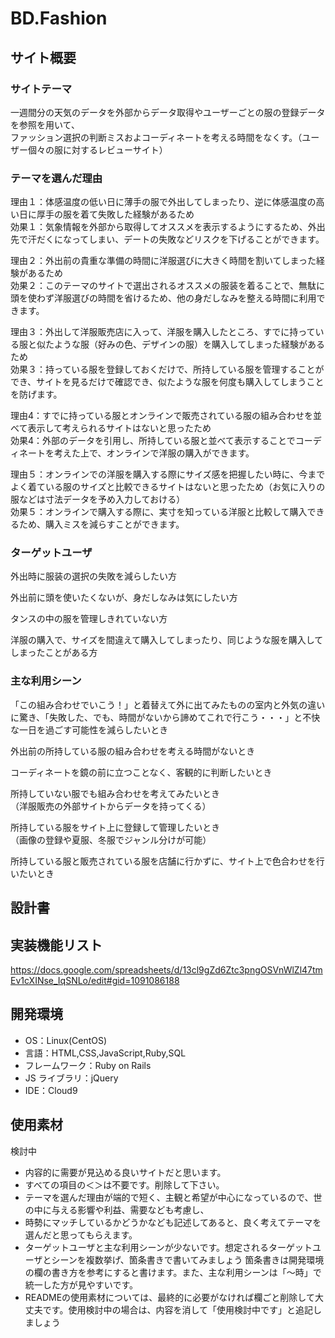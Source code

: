 # BD.Fashion

## サイト概要

### サイトテーマ

一週間分の天気のデータを外部からデータ取得やユーザーごとの服の登録データを参照を用いて、</br>
ファッション選択の判断ミスおよコーディネートを考える時間をなくす。（ユーザー個々の服に対するレビューサイト）

### テーマを選んだ理由

理由１：体感温度の低い日に薄手の服で外出してしまったり、逆に体感温度の高い日に厚手の服を着て失敗した経験があるため</br>
効果１：気象情報を外部から取得してオススメを表示するようにするため、外出先で汗だくになってしまい、デートの失敗などリスクを下げることができます。</br>

理由２：外出前の貴重な準備の時間に洋服選びに大きく時間を割いてしまった経験があるため</br>
効果２：このテーマのサイトで選出されるオススメの服装を着ることで、無駄に頭を使わず洋服選びの時間を省けるため、他の身だしなみを整える時間に利用できます。</br>

理由３：外出して洋服販売店に入って、洋服を購入したところ、すでに持っている服と似たような服（好みの色、デザインの服）を購入してしまった経験があるため</br>
効果３：持っている服を登録しておくだけで、所持している服を管理することができ、サイトを見るだけで確認でき、似たような服を何度も購入してしまうことを防げます。</br>

理由4：すでに持っている服とオンラインで販売されている服の組み合わせを並べて表示して考えられるサイトはないと思ったため</br>
効果4：外部のデータを引用し、所持している服と並べて表示することでコーディネートを考えた上で、オンラインで洋服の購入ができます。</br>

理由５：オンラインでの洋服を購入する際にサイズ感を把握したい時に、今までよく着ている服のサイズと比較できるサイトはないと思ったため（お気に入りの服などは寸法データを予め入力しておける）</br>
効果５：オンラインで購入する際に、実寸を知っている洋服と比較して購入できるため、購入ミスを減らすことができます。</br>

### ターゲットユーザ

外出時に服装の選択の失敗を減らしたい方</br>

外出前に頭を使いたくないが、身だしなみは気にしたい方</br>

タンスの中の服を管理しきれていない方</br>

洋服の購入で、サイズを間違えて購入してしまったり、同じような服を購入してしまったことがある方</br>

### 主な利用シーン

「この組み合わせでいこう！」と着替えて外に出てみたものの室内と外気の違いに驚き、「失敗した、でも、時間がないから諦めてこれで行こう・・・」と不快な一日を過ごす可能性を減らしたいとき</br>

外出前の所持している服の組み合わせを考える時間がないとき</br>

コーディネートを鏡の前に立つことなく、客観的に判断したいとき</br>

所持していない服でも組み合わせを考えてみたいとき</br>
（洋服販売の外部サイトからデータを持ってくる）

所持している服をサイト上に登録して管理したいとき</br>
（画像の登録や夏服、冬服でジャンル分けが可能）

所持している服と販売されている服を店舗に行かずに、サイト上で色合わせを行いたいとき</br>

## 設計書


## 実装機能リスト

<https://docs.google.com/spreadsheets/d/13cl9gZd6Ztc3pngOSVnWlZl47tmEv1cXINse_IqSNLo/edit#gid=1091086188>

## 開発環境

- OS：Linux(CentOS)
- 言語：HTML,CSS,JavaScript,Ruby,SQL
- フレームワーク：Ruby on Rails
- JS ライブラリ：jQuery
- IDE：Cloud9

## 使用素材

検討中

- 内容的に需要が見込める良いサイトだと思います。
- すべての項目の＜＞は不要です。削除して下さい。
- テーマを選んだ理由が端的で短く、主観と希望が中心になっているので、世の中に与える影響や利益、需要なども考慮し、
- 時勢にマッチしているかどうかなども記述してあると、良く考えてテーマを選んだと思ってもらえます。
- ターゲットユーザと主な利用シーンが少ないです。想定されるターゲットユーザとシーンを複数挙げ、箇条書きで書いてみましょう
箇条書きは開発環境の欄の書き方を参考にすると書けます。また、主な利用シーンは「～時」で統一した方が見やすいです。
- READMEの使用素材については、最終的に必要がなければ欄ごと削除して大丈夫です。使用検討中の場合は、内容を消して「使用検討中です」と追記しましょう
